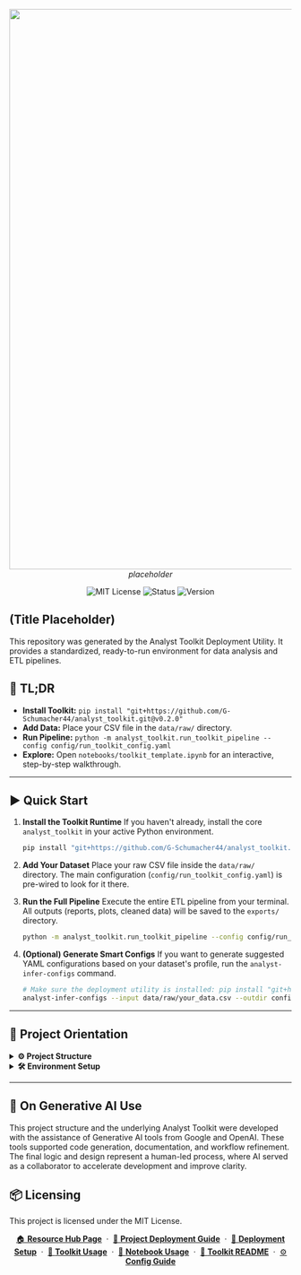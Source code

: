 <p align="center">
  <img src="placeholder" width="1000"/>
  <br>
  <em>placeholder</em> <!-- Project slogan placeholder -->
</p>

<p align="center">
  <img alt="MIT License" src="https://img.shields.io/badge/license-MIT-blue">
  <img alt="Status" src="https://img.shields.io/badge/status-active-brightgreen">
  <img alt="Version" src="https://img.shields.io/badge/version-v0.1.0-blueviolet">
</p>

## (Title Placeholder) <!-- Project title placeholder -->

This repository was generated by the Analyst Toolkit Deployment Utility. It provides a standardized, ready-to-run environment for data analysis and ETL pipelines.

## 🧩 TL;DR

- **Install Toolkit:** `pip install "git+https://github.com/G-Schumacher44/analyst_toolkit.git@v0.2.0"`
- **Add Data:** Place your CSV file in the `data/raw/` directory.
- **Run Pipeline:** `python -m analyst_toolkit.run_toolkit_pipeline --config config/run_toolkit_config.yaml`
- **Explore:** Open `notebooks/toolkit_template.ipynb` for an interactive, step-by-step walkthrough.

---

## ▶️ Quick Start

1.  **Install the Toolkit Runtime**
    If you haven't already, install the core `analyst_toolkit` in your active Python environment.
    ```bash
    pip install "git+https://github.com/G-Schumacher44/analyst_toolkit.git@v0.2.0"
    ```

2.  **Add Your Dataset**
    Place your raw CSV file inside the `data/raw/` directory. The main configuration (`config/run_toolkit_config.yaml`) is pre-wired to look for it there.

3.  **Run the Full Pipeline**
    Execute the entire ETL pipeline from your terminal. All outputs (reports, plots, cleaned data) will be saved to the `exports/` directory.
    ```bash
    python -m analyst_toolkit.run_toolkit_pipeline --config config/run_toolkit_config.yaml
    ```

4.  **(Optional) Generate Smart Configs**
    If you want to generate suggested YAML configurations based on your dataset's profile, run the `analyst-infer-configs` command.
    ```bash
    # Make sure the deployment utility is installed: pip install "git+https://github.com/G-Schumacher44/analyst_toolkit_deployment_utility.git"
    analyst-infer-configs --input data/raw/your_data.csv --outdir config/generated
    ```

---

## 🧭 Project Orientation

<details>
<summary><strong>⚙️ Project Structure</strong></summary>

```
your_project_name/
├── config/               # All YAML configuration files for the toolkit
├── data/
│   └── raw/              # Place your raw input CSV files here
├── exports/              # All outputs are saved here, organized by run_id
│   ├── checkpoints/      # Intermediate data states (DataFrames)
│   ├── logs/             # Pipeline execution logs
│   ├── plots/            # Generated visualizations
│   └── reports/          # Excel and CSV audit reports
├── notebooks/
│   └── toolkit_template.ipynb # Interactive notebook for step-by-step execution
├── src/                  # For any custom Python source code
├── .env.template         # Template for environment variables
├── .gitignore
├── environment.yml       # Conda environment definition
├── LICENSE
├── README.md             # This file
└── requirements.txt      # Pip requirements file
```
</details>

<details>
<summary><strong>🛠 Environment Setup</strong></summary>

This project includes environment definition files to ensure a consistent runtime.

**Option 1: Conda (Recommended)**
```bash
conda env create -f environment.yml
conda activate your_project_name
```

**Option 2: Pip & Venv**
```bash
python -m venv .venv
source .venv/bin/activate
pip install -r requirements.txt
```
</details>

---

## 🤝 On Generative AI Use

This project structure and the underlying Analyst Toolkit were developed with the assistance of Generative AI tools from Google and OpenAI. These tools supported code generation, documentation, and workflow refinement. The final logic and design represent a human-led process, where AI served as a collaborator to accelerate development and improve clarity.

## 📦 Licensing

This project is licensed under the MIT License.

<p align="center">
  <a href="resource_hub/resource_hub.md">🏠 <b>Resource Hub Page</b></a>
  &nbsp;·&nbsp;
  <a href="resource_hub/deployment_guide.md">🚀 <b>Project Deployment Guide</b></a>
  &nbsp;·&nbsp;
  <a href="resource_hub/deployment_setup_guide.md">🔧 <b>Deployment  Setup</b></a>
  &nbsp;·&nbsp;
  <a href="resource_hub/toolkit_readme.md">📘 <b>Toolkit Usage</b></a>
  &nbsp;·&nbsp;
  <a href="resource_hub/notebook_usage_guide.md">📓 <b>Notebook Usage</b></a>
  &nbsp;·&nbsp;
  <a href="resource_hub/toolkit_readme.md">📘 <b>Toolkit README</b></a>
  &nbsp;·&nbsp;
  <a href="resource_hub/toolkit_config_guide.md">⚙️ <b>Config Guide</b></a>
</p>
